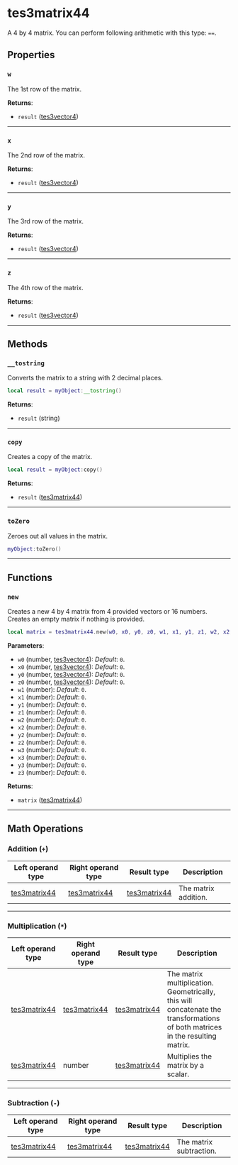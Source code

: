 # tes3matrix44
<div class="search_terms" style="display: none">tes3matrix44, matrix44</div>

<!---
	This file is autogenerated. Do not edit this file manually. Your changes will be ignored.
	More information: https://github.com/MWSE/MWSE/tree/master/docs
-->

A 4 by 4 matrix. You can perform following arithmetic with this type: `==`.

## Properties

### `w`
<div class="search_terms" style="display: none">w</div>

The 1st row of the matrix.

**Returns**:

* `result` ([tes3vector4](../../types/tes3vector4))

***

### `x`
<div class="search_terms" style="display: none">x</div>

The 2nd row of the matrix.

**Returns**:

* `result` ([tes3vector4](../../types/tes3vector4))

***

### `y`
<div class="search_terms" style="display: none">y</div>

The 3rd row of the matrix.

**Returns**:

* `result` ([tes3vector4](../../types/tes3vector4))

***

### `z`
<div class="search_terms" style="display: none">z</div>

The 4th row of the matrix.

**Returns**:

* `result` ([tes3vector4](../../types/tes3vector4))

***

## Methods

### `__tostring`
<div class="search_terms" style="display: none">__tostring</div>

Converts the matrix to a string with 2 decimal places.

```lua
local result = myObject:__tostring()
```

**Returns**:

* `result` (string)

***

### `copy`
<div class="search_terms" style="display: none">copy</div>

Creates a copy of the matrix.

```lua
local result = myObject:copy()
```

**Returns**:

* `result` ([tes3matrix44](../../types/tes3matrix44))

***

### `toZero`
<div class="search_terms" style="display: none">tozero</div>

Zeroes out all values in the matrix.

```lua
myObject:toZero()
```

***

## Functions

### `new`
<div class="search_terms" style="display: none">new</div>

Creates a new 4 by 4 matrix from 4 provided vectors or 16 numbers. Creates an empty matrix if nothing is provided.

```lua
local matrix = tes3matrix44.new(w0, x0, y0, z0, w1, x1, y1, z1, w2, x2, y2, z2, w3, x3, y3, z3)
```

**Parameters**:

* `w0` (number, [tes3vector4](../../types/tes3vector4)): *Default*: `0`.
* `x0` (number, [tes3vector4](../../types/tes3vector4)): *Default*: `0`.
* `y0` (number, [tes3vector4](../../types/tes3vector4)): *Default*: `0`.
* `z0` (number, [tes3vector4](../../types/tes3vector4)): *Default*: `0`.
* `w1` (number): *Default*: `0`.
* `x1` (number): *Default*: `0`.
* `y1` (number): *Default*: `0`.
* `z1` (number): *Default*: `0`.
* `w2` (number): *Default*: `0`.
* `x2` (number): *Default*: `0`.
* `y2` (number): *Default*: `0`.
* `z2` (number): *Default*: `0`.
* `w3` (number): *Default*: `0`.
* `x3` (number): *Default*: `0`.
* `y3` (number): *Default*: `0`.
* `z3` (number): *Default*: `0`.

**Returns**:

* `matrix` ([tes3matrix44](../../types/tes3matrix44))

***

## Math Operations

### Addition (`+`)

| Left operand type | Right operand type | Result type | Description |
| ----------------- | ------------------ | ----------- | ----------- |
| [tes3matrix44](../../types/tes3matrix44) | [tes3matrix44](../../types/tes3matrix44) | [tes3matrix44](../../types/tes3matrix44) | The matrix addition. |

***

### Multiplication (`*`)

| Left operand type | Right operand type | Result type | Description |
| ----------------- | ------------------ | ----------- | ----------- |
| [tes3matrix44](../../types/tes3matrix44) | [tes3matrix44](../../types/tes3matrix44) | [tes3matrix44](../../types/tes3matrix44) | The matrix multiplication. Geometrically, this will concatenate the transformations of both matrices in the resulting matrix. |
| [tes3matrix44](../../types/tes3matrix44) | number | [tes3matrix44](../../types/tes3matrix44) | Multiplies the matrix by a scalar. |

***

### Subtraction (`-`)

| Left operand type | Right operand type | Result type | Description |
| ----------------- | ------------------ | ----------- | ----------- |
| [tes3matrix44](../../types/tes3matrix44) | [tes3matrix44](../../types/tes3matrix44) | [tes3matrix44](../../types/tes3matrix44) | The matrix subtraction. |

